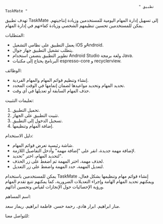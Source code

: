                                                                 " تطبيق TaskMate "

تهدف تطبيق TaskMate إلى تسهيل إدارة المهام اليومية للمستخدمين وزيادة إنتاجيتهم. يمكن للمستخدمين تحسين تنظيمهم الشخصي وزيادة كفاءتهم في إدارة المهام.

المتطلبات:
- يعمل التطبيق على نظامي التشغيل iOS وAndroid.
- يتطلب تشغيل التطبيق جهاز جوال.
- تطوير التطبيق يتضمن استخدام Android Studio ولغة برمجة Java.
- البرنامج يحتاج إلى مكتبات espresso-core و recyclerview.

الوظائف:
- إنشاء وتنظيم قوائم المهام والمهام الفردية.
- تحديد المهام وتحديد مواعيدها لضمان إتمامها في الوقت المحدد.
- حذف المهام السابقة أو تعديلها في أي وقت.

تعليمات التثبيت:
1. تحميل التطبيق.
2. تثبيت التطبيق على الجهاز.
3. تسجيل الدخول إلى التطبيق.
4. إضافة المهام وتنظيمها.

دليل الاستخدام:
- شاشة رئيسية تعرض قوائم المهام.
- لإضافة مهمة جديدة، انقر على "إضافة مهمة" وأدخل التفاصيل اللازمة.
- لتحديد المهام، اختر "تحديد".
- لحذف مهمة، اختر المهمة ثم اضغط على زر الحذف.
- لتعديل المهمة، حدد المهمة واضغط على زر التعديل.

يمكن للمستخدمين باستخدام TaskMate إنشاء قوائم مهام وتنظيمها بشكل فعال، ويمكنهم تحديد المهام الهامة وإجراء التعديلات الضرورية، كما يمكنهم تتبع تقدم المهام ورؤية الإحصائيات حول الإنجازات لقياس وتحسين أدائهم. 

اسم المساهم:

منار ابراهيم.
ابرار هادي.
رحمة حسن.
فاطمة ابراهيم.
ريماز سعد.

للتواصل معنا:


